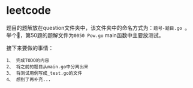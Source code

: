 # leetcode
题目的题解放在question文件夹中，该文件夹中的命名方式为：`题号-题目.go
`。
举个🌰，第50题的题解文件为`0050 Pow.go`
main函数中主要放测试。

接下来要做的事情：
```
1、 完成TODO的内容
2、 将之前的题目从main.go中分离出来
3、 将测试用例写成_test.go的文件
4、 想到了再补充...
```
